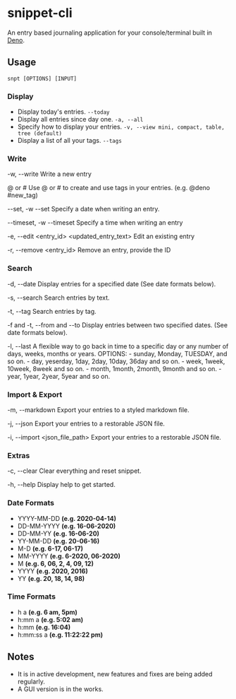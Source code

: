 # snippet-cli
An entry based journaling application for your console/terminal built in [Deno](https://deno.land).

## Usage
`snpt [OPTIONS] [INPUT]`

### Display
- Display today's entries. `--today`
- Display all entries since day one. `-a, --all`
- Specify how to display your entries. `-v, --view mini, compact, table, tree (default)`
- Display a list of all your tags. `--tags`
    
### Write
-w, --write <entry>
    Write a new entry

@ or #
    Use @ or # to create and use tags in your entries. (e.g. @deno #new_tag)

--set, -w <entry> --set <date>
    Specify a date when writing an entry.
    
--timeset, -w <entry> --timeset <time>
    Specify a time when writing an entry

-e, --edit <entry_id> <updated_entry_text>
    Edit an existing entry

-r, --remove <entry_id>
    Remove an entry, provide the ID

### Search
-d, --date
    Display entries for a specified date (See date formats below).

-s, --search
    Search entries by text.

-t, --tag
    Search entries by tag.

-f and -t, --from and --to
    Display entries between two specified dates. (See date formats below).

-l, --last
    A flexible way to go back in time to a specific day or any number of days, weeks, months or years.
    OPTIONS:
        - sunday, Monday, TUESDAY, and so on.
        - day, yeserday, 1day, 2day, 10day, 36day and so on.
        - week, 1week, 10week, 8week and so on.
        - month, 1month, 2month, 9month and so on.
        - year, 1year, 2year, 5year and so on.

### Import & Export
-m, --markdown
    Export your entries to a styled markdown file.

-j, --json
    Export your entries to a restorable JSON file.

-i, --import <json_file_path>
    Export your entries to a restorable JSON file.

### Extras
-c, --clear
    Clear everything and reset snippet.

-h, --help
    Display help to get started.

### Date Formats

- YYYY-MM-DD **(e.g. 2020-04-14)**
- DD-MM-YYYY **(e.g. 16-06-2020)**
- DD-MM-YY **(e.g. 16-06-20)**
- YY-MM-DD **(e.g. 20-06-16)**
- M-D **(e.g. 6-17, 06-17)**
- MM-YYYY **(e.g. 6-2020, 06-2020)**
- M **(e.g. 6, 06, 2, 4, 09, 12)**
- YYYY **(e.g. 2020, 2016)**
- YY **(e.g. 20, 18, 14, 98)**

### Time Formats
- h a **(e.g. 6 am, 5pm)**
- h:mm a **(e.g. 5:02 am)**
- h:mm **(e.g. 16:04)**
- h:mm:ss a **(e.g. 11:22:22 pm)**

## Notes
- It is in active development, new features and fixes are being added regularly.
- A GUI version is in the works.
